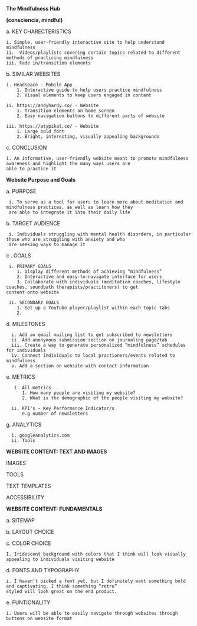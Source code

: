 **The Mindfulness Hub**

**(consciencia, mindful)**


  a. KEY CHARECTERISTICS
  
    i. Simple, user-friendly interactive site to help understand mindfulness 
    ii.  Videos/playlists covering certain topics related to different methods of practicing mindfulness
    iii. Fade in/transition elements
    
  b. SIMILAR WEBSITES
  
    i. Headspace - Mobile App
        1. Interactive guide to help users practice mindfulness
        2. Visual elements to keep users engaged in content 
	
    ii. https://andyhardy.co/ - Website
        1. Transition elements on home screen
        2. Easy navigation buttons to different parts of website

    iii. https://atypikal.co/ - Website 
        1. Large bold font 
        2. Bright, interesting, visually appealing backgrounds 

  c. CONCLUSION
  
    i. An informative, user-friendly website meant to promote mindfulness awareness and highlight the many ways users are
    able to practice it                  
**Website Purpose and Goals**

  a. PURPOSE
  
     i. To serve as a tool for users to learn more about meditation and mindfulness practices, as well as learn how they 
     are able to integrate it into their daily life
    
  b. TARGET AUDIENCE 
  
  
     i. Individuals struggling with mental health disorders, in particular those who are struggling with anxiety and who 
     are seeking ways to manage it
  
  c . GOALS 
  
     i. PRIMARY GOALS 
        1. Display different methods of achieving “mindfulness”
        2. Interactive and easy-to-navigate interface for users
        3. Collaborate with individuals (meditation coaches, lifestyle coaches, soundbath therapists/practitoners) to get 
	content onto website
        
     ii. SECONDARY GOALS 
        1. Set up a YouTube player/playlist within each topic tabs
        2. 
        
   d. MILESTONES 
  
      i. Add an email mailing list to get subscribed to newsletters
      ii. Add anonymous submission section on journaling page/tab
      iii. Create a way to generate personalized “mindfulness” schedules for individuals 
      iv. Connect individuals to local practioners/events related to mindfulness
      v. Add a section on website with contact information 
      
   e. METRICS
   
       i. All metrics 
          1. How many people are visiting my website?
          2. What is the demographic of the people visiting my website?

      ii. KPI's - Key Performance Indicator/s
          e.g number of newsletters
          
   g. ANALYTICS 
    
      i. googleanalytics.com
      ii. Tools 
          
      
**WEBSITE CONTENT: TEXT AND IMAGES**

IMAGES

TOOLS

TEXT TEMPLATES

ACCESSIBILITY


**WEBSITE CONTENT: FUNDAMENTALS**

a. SITEMAP

b. LAYOUT CHOICE

c. COLOR CHOICE

	I. Iridescent background with colors that I think will look visually appealing to individuals visiting website
	
d. FONTS AND TYPOGRAPHY

	i. I haven’t picked a font yet, but I definitely want something bold and captivating. I think something “retro” 
	styled will look great on the end product. 
	
e. FUNTIONALITY 

	i. Users will be able to easily navigate through websites through buttons on website format 

